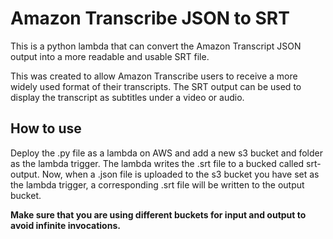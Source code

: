 # Amazon Transcribe JSON to SRT

This is a python lambda that can convert the Amazon Transcript JSON output into a more readable and usable SRT file.

This was created to allow Amazon Transcribe users to receive a more widely used format of their transcripts. The SRT output can be used to display the transcript as subtitles under a video or audio. 

## How to use

Deploy the .py file as a lambda on AWS and add a new s3 bucket and folder as the lambda trigger. The lambda writes the .srt file to a bucked called srt-output. Now, when a .json file is uploaded to the s3 bucket you have set as the lambda trigger, a corresponding .srt file will be written to the output bucket. 

**Make sure that you are using different buckets for input and output to avoid infinite invocations.**
